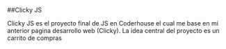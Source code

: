 ##Clicky JS

Clicky JS es el proyecto final de JS en Coderhouse el cual me base en mi anterior pagina desarrollo web (Clicky). 
La idea central del proyecto es un carrito de compras

